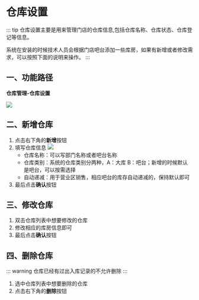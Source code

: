 # 仓库设置
::: tip
仓库设置主要是用来管理门店的仓库信息,包括仓库名称、仓库状态、仓库登记等信息。

系统在安装的时候技术人员会根据门店吧台添加一些库房，如果有新增或者修改需求，可以按照下面的说明来操作。
:::

## 一、功能路径
**仓库管理-仓库设置**

![](https://wiki-cdsoft.oss-cn-hangzhou.aliyuncs.com/202502261158830.png)


## 二、新增仓库
1. 点击右下角的**新增**按钮
2. 填写仓库信息
![](https://wiki-cdsoft.oss-cn-hangzhou.aliyuncs.com/202502261207186.png)
   + 仓库名称：可以写部门名称或者吧台名称
   + 仓库类别：系统的仓库类别分两种，A：大库 B：吧台；新增的时候默认是吧台，可以按需选择
   + 自动递减：用于营业区销售，相应吧台的库存自动递减的，保持默认即可
3. 最后点击**确认**按钮

## 三、修改仓库
1. 双击仓库列表中想要修改的仓库
2. 修改相应的库房信息即可
3. 最后点击**确认**按钮

## 四、删除仓库
::: warning
仓库已经有过出入库记录的不允许删除
:::

1. 选中仓库列表中想要删除的仓库
2. 点击右下角的**删除**按钮



